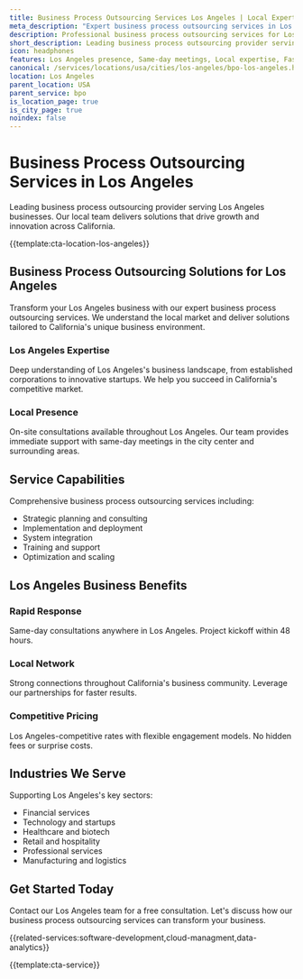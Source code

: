 ```yaml
---
title: Business Process Outsourcing Services Los Angeles | Local Expert Solutions
meta_description: "Expert business process outsourcing services in Los Angeles. Local team, same-day consultations, proven results. Transform your business today."
description: Professional business process outsourcing services for Los Angeles businesses
short_description: Leading business process outsourcing provider serving Los Angeles and California.
icon: headphones
features: Los Angeles presence, Same-day meetings, Local expertise, Fast deployment, Competitive rates, Proven track record
canonical: /services/locations/usa/cities/los-angeles/bpo-los-angeles.html
location: Los Angeles
parent_location: USA
parent_service: bpo
is_location_page: true
is_city_page: true
noindex: false
---
```


# Business Process Outsourcing Services in Los Angeles

Leading business process outsourcing provider serving Los Angeles businesses. Our local team delivers solutions that drive growth and innovation across California.

{{template:cta-location-los-angeles}}

## Business Process Outsourcing Solutions for Los Angeles

Transform your Los Angeles business with our expert business process outsourcing services. We understand the local market and deliver solutions tailored to California's unique business environment.

### Los Angeles Expertise

Deep understanding of Los Angeles's business landscape, from established corporations to innovative startups. We help you succeed in California's competitive market.

### Local Presence

On-site consultations available throughout Los Angeles. Our team provides immediate support with same-day meetings in the city center and surrounding areas.

## Service Capabilities

Comprehensive business process outsourcing services including:
- Strategic planning and consulting
- Implementation and deployment
- System integration
- Training and support
- Optimization and scaling

## Los Angeles Business Benefits

### Rapid Response
Same-day consultations anywhere in Los Angeles. Project kickoff within 48 hours.

### Local Network
Strong connections throughout California's business community. Leverage our partnerships for faster results.

### Competitive Pricing
Los Angeles-competitive rates with flexible engagement models. No hidden fees or surprise costs.

## Industries We Serve

Supporting Los Angeles's key sectors:
- Financial services
- Technology and startups
- Healthcare and biotech
- Retail and hospitality
- Professional services
- Manufacturing and logistics

## Get Started Today

Contact our Los Angeles team for a free consultation. Let's discuss how our business process outsourcing services can transform your business.

{{related-services:software-development,cloud-managment,data-analytics}}

{{template:cta-service}}
